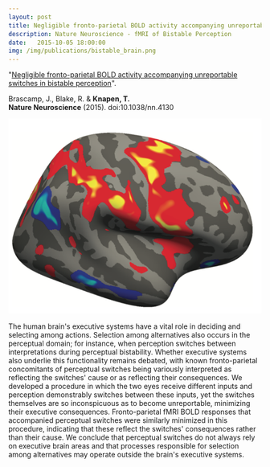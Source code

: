 ```yaml
---
layout: post
title: Negligible fronto-parietal BOLD activity accompanying unreportable switches in bistable perception
description: Nature Neuroscience - fMRI of Bistable Perception
date:   2015-10-05 18:00:00
img: /img/publications/bistable_brain.png
---
```


"<a href="http://www.nature.com/neuro/journal/vaop/ncurrent/full/nn.4130.html" target="_blank" alt="Negligible fronto-parietal BOLD activity accompanying unreportable switches in bistable perception" >Negligible fronto-parietal BOLD activity accompanying unreportable switches in bistable perception</a>". 

Brascamp, J., Blake, R. & <strong>Knapen, T.</strong><br /> 
<strong>Nature Neuroscience</strong> (2015). doi:10.1038/nn.4130

<img class="col one right" src="/img/publications/bistable_brain.png">

The human brain's executive systems have a vital role in deciding and selecting among actions. Selection among alternatives also occurs in the perceptual domain; for instance, when perception switches between interpretations during perceptual bistability. Whether executive systems also underlie this functionality remains debated, with known fronto-parietal concomitants of perceptual switches being variously interpreted as reflecting the switches' cause or as reflecting their consequences. We developed a procedure in which the two eyes receive different inputs and perception demonstrably switches between these inputs, yet the switches themselves are so inconspicuous as to become unreportable, minimizing their executive consequences. Fronto-parietal fMRI BOLD responses that accompanied perceptual switches were similarly minimized in this procedure, indicating that these reflect the switches' consequences rather than their cause. We conclude that perceptual switches do not always rely on executive brain areas and that processes responsible for selection among alternatives may operate outside the brain's executive systems.